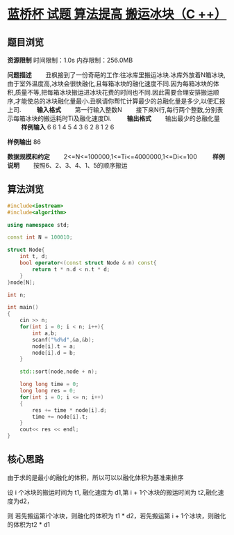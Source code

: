 # [蓝桥杯 试题 算法提高 搬运冰块（C ++）](http://lx.lanqiao.cn/problem.page?gpid=T2996)

## 题目浏览
**资源限制**
时间限制：1.0s   内存限制：256.0MB

**问题描述**
　　丑枫接到了一份奇葩的工作:往冰库里搬运冰块.冰库外放着N箱冰块,由于室外温度高,冰块会很快融化,且每箱冰块的融化速度不同.因为每箱冰块的体积,质量不等,把每箱冰块搬运进冰块花费的时间也不同.因此需要合理安排搬运顺序,才能使总的冰块融化量最小.丑枫请你帮忙计算最少的总融化量是多少,以便汇报上司.
　　
**输入格式**
　　第一行输入整数N
　　接下来N行,每行两个整数,分别表示每箱冰块的搬运耗时Ti及融化速度Di.
　　
**输出格式**
　　输出最少的总融化量
　　
**样例输入**
6
6 1
4 5
4 3
6 2
8 1
2 6

**样例输出**
86

**数据规模和约定**
　　2<=N<=100000,1<=Ti<=4000000,1<=Di<=100
　　
**样例说明**
　　按照6、2、3、4、1、5的顺序搬运

## 算法浏览

```cpp
#include<iostream>
#include<algorithm>

using namespace std;

const int N = 100010;

struct Node{
    int t, d;
    bool operator<(const struct Node & n) const{
        return t * n.d < n.t * d;
    }
}node[N];

int n;

int main()
{
    cin >> n;
    for(int i = 0; i < n; i++){
        int a,b;
        scanf("%d%d",&a,&b);
        node[i].t = a;
        node[i].d = b;
    }

    std::sort(node,node + n);

    long long time = 0;
    long long res = 0;
    for(int i = 0; i <= n; i++)
    {
        res += time * node[i].d;
        time += node[i].t;
    }
    cout<< res << endl;
}

```

## 核心思路
由于求的是最小的融化的体积，所以可以以融化体积为基准来排序

设 i 个冰块的搬运时间为 t1, 融化速度为 d1,第 i + 1个冰块的搬运时间为 t2,融化速度为d2，

则 若先搬运第i个冰块，则融化的体积为 t1 * d2，若先搬运第 i + 1个冰块，则融化的体积为t2 * d1 